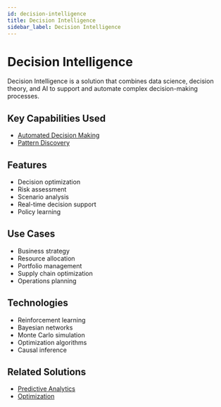 ```yaml
---
id: decision-intelligence
title: Decision Intelligence
sidebar_label: Decision Intelligence
---
```


# Decision Intelligence

Decision Intelligence is a solution that combines data science, decision theory, and AI to support and automate complex decision-making processes.

## Key Capabilities Used

- [Automated Decision Making](../capabilities/automated-decision-making)
- [Pattern Discovery](../capabilities/pattern-discovery)

## Features

- Decision optimization
- Risk assessment
- Scenario analysis
- Real-time decision support
- Policy learning

## Use Cases

- Business strategy
- Resource allocation
- Portfolio management
- Supply chain optimization
- Operations planning

## Technologies

- Reinforcement learning
- Bayesian networks
- Monte Carlo simulation
- Optimization algorithms
- Causal inference

## Related Solutions

- [Predictive Analytics](./predictive-analytics)
- [Optimization](./optimization)
